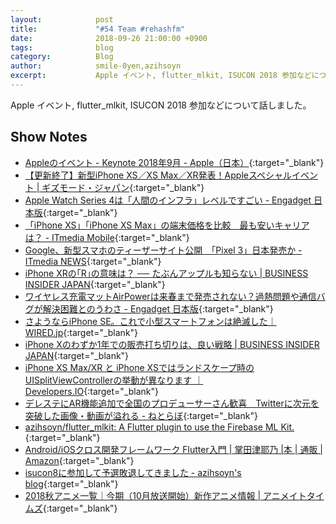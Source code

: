 ```yaml
---
layout:            post
title:             "#54 Team #rehashfm"
date:              2018-09-26 21:00:00 +0900
tags:              blog
category:          Blog
author:            smile-0yen,azihsoyn
excerpt:           Apple イベント, flutter_mlkit, ISUCON 2018 参加などについて話しました。
---
```

Apple イベント, flutter_mlkit, ISUCON 2018 参加などについて話しました。

## Show Notes
- [Appleのイベント \- Keynote 2018年9月 \- Apple（日本）](https://www.apple.com/jp/apple-events/september-2018/){:target="_blank"}
- [【更新終了】新型iPhone XS／XS Max／XR発表！Appleスペシャルイベント \| ギズモード・ジャパン](https://www.gizmodo.jp/2018/09/apple-gather-round-realtime.html){:target="_blank"}
- [Apple Watch Series 4は「人間のインフラ」レベルですごい \- Engadget 日本版](https://japanese.engadget.com/2018/09/17/apple-watch-series-4/){:target="_blank"}
- [「iPhone XS」「iPhone XS Max」の端末価格を比較　最も安いキャリアは？ \- ITmedia Mobile](http://www.itmedia.co.jp/mobile/articles/1809/16/news034.html){:target="_blank"}
- [Google、新型スマホのティーザーサイト公開　「Pixel 3」日本発売か \- ITmedia NEWS](http://www.itmedia.co.jp/news/articles/1809/14/news113.html){:target="_blank"}
- [iPhone XRの｢R｣の意味は？ ── たぶんアップルも知らない \| BUSINESS INSIDER JAPAN](https://www.businessinsider.jp/post-175425){:target="_blank"}
- [ワイヤレス充電マットAirPowerは来春まで発売されない？過熱問題や通信バグが解決困難とのうわさ \- Engadget 日本版](https://japanese.engadget.com/2018/09/17/airpower/){:target="_blank"}
- [さようならiPhone SE。これで小型スマートフォンは絶滅した｜WIRED\.jp](https://wired.jp/2018/09/18/goodbye-iphone-se-small-phones/){:target="_blank"}
- [iPhone Xのわずか1年での販売打ち切りは、良い戦略 \| BUSINESS INSIDER JAPAN](https://www.businessinsider.jp/post-175247){:target="_blank"}
- [iPhone XS Max/XR と iPhone XSではランドスケープ時のUISplitViewControllerの挙動が異なります ｜ Developers\.IO](https://dev.classmethod.jp/smartphone/iphone/behavior-of-splitviewcontroller-on-xs-max-and-xs/){:target="_blank"}
- [デレステにAR機能追加で全国のプロデューサーさん歓喜　Twitterに次元を突破した画像・動画が溢れる \- ねとらぼ](http://nlab.itmedia.co.jp/nl/articles/1809/08/news036.html){:target="_blank"}
- [azihsoyn/flutter\_mlkit: A Flutter plugin to use the Firebase ML Kit\.](https://github.com/azihsoyn/flutter_mlkit){:target="_blank"}
- [Android/iOSクロス開発フレームワーク Flutter入門 \| 掌田津耶乃 \|本 \| 通販 \| Amazon](https://www.amazon.co.jp/Android-iOS%E3%82%AF%E3%83%AD%E3%82%B9%E9%96%8B%E7%99%BA%E3%83%95%E3%83%AC%E3%83%BC%E3%83%A0%E3%83%AF%E3%83%BC%E3%82%AF-Flutter%E5%85%A5%E9%96%80-%E6%8E%8C%E7%94%B0%E6%B4%A5%E8%80%B6%E4%B9%83/dp/4798055832/ref=sr_1_1?ie=UTF8&qid=1537856848&sr=8-1&keywords=flutter){:target="_blank"}
- [isucon8に参加して予選敗退してきました \- azihsoyn's blog](https://azihsoyn.hatenablog.com/entry/isucon8-kpt){:target="_blank"}
- [2018秋アニメ一覧｜今期（10月放送開始）新作アニメ情報 \| アニメイトタイムズ](https://www.animatetimes.com/tag/details.php?id=5947){:target="_blank"}
